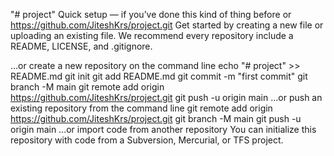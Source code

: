 "# project" 
Quick setup — if you’ve done this kind of thing before
or	
https://github.com/JiteshKrs/project.git
Get started by creating a new file or uploading an existing file. We recommend every repository include a README, LICENSE, and .gitignore.

…or create a new repository on the command line
echo "# project" >> README.md
git init
git add README.md
git commit -m "first commit"
git branch -M main
git remote add origin https://github.com/JiteshKrs/project.git
git push -u origin main
…or push an existing repository from the command line
git remote add origin https://github.com/JiteshKrs/project.git
git branch -M main
git push -u origin main
…or import code from another repository
You can initialize this repository with code from a Subversion, Mercurial, or TFS project.
